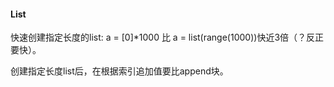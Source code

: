 #### List

快速创建指定长度的list: a = [0]*1000 比 a = list(range(1000))快近3倍（？反正要快）。

创建指定长度list后，在根据索引追加值要比append块。